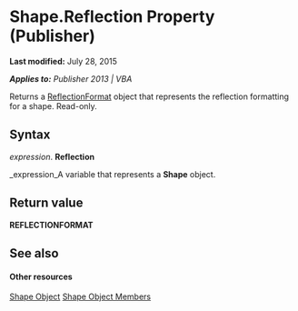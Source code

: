 
# Shape.Reflection Property (Publisher)

 **Last modified:** July 28, 2015

 _**Applies to:** Publisher 2013 | VBA_

Returns a  [ReflectionFormat](c883f644-7ef8-b36d-ba24-7f54afa90c94.md) object that represents the reflection formatting for a shape. Read-only.


## Syntax

 _expression_. **Reflection**

 _expression_A variable that represents a  **Shape** object.


## Return value

 **REFLECTIONFORMAT**


## See also


#### Other resources


 [Shape Object](http://msdn.microsoft.com/library/604029ce-9b2f-9748-5d4e-b458796fa2f0%28Office.15%29.aspx)
 [Shape Object Members](7a6cf332-6f30-6444-bcd9-2fd98ecd611d.md)
